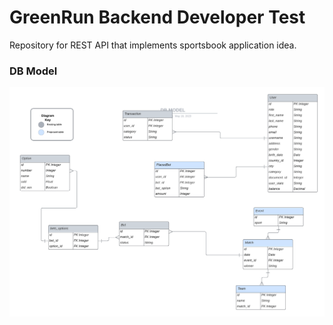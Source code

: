# GreenRun Backend Developer Test

Repository for REST API that implements sportsbook application idea.

### DB Model

<img src="./readme_media/DB_MODEL2.png" alt="Db Model" title="database">
